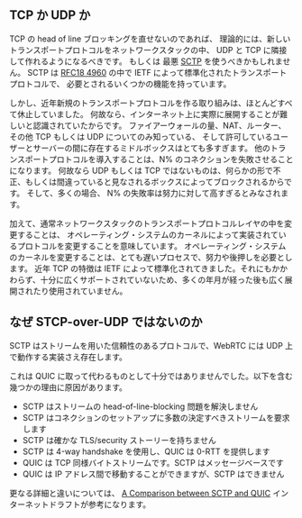 ## TCP か UDP か

TCP の head of line ブロッキングを直せないのであれば、
理論的には、新しいトランスポートプロトコルをネットワークスタックの中、
UDP と TCP に隣接して作れるようになるべきです。
もしくは 最悪 [SCTP](https://en.wikipedia.org/wiki/Stream_Control_Transmission_Protocol) を使うべきかもしれません。
SCTP は [RFC18 4960](https://tools.ietf.org/html/rfc4960) の中で IETF によって標準化されたトランスポートプロトコルで、
必要とされるいくつかの機能を持っています。

しかし、近年新規のトランスポートプロトコルを作る取り組みは、ほとんどすべて休止していました。
何故なら、インターネット上に実際に展開することが難しいと認識されていたからです。
ファイアーウォールの量、NAT、ルーター、その他 TCP もしくは UDP についてのみ知っている、
そして許可しているユーザーとサーバーの間に存在するミドルボックスはとても多すぎます。
他のトランスポートプロトコルを導入することは、N% のコネクションを失敗させることになります。
何故なら UDP もしくは TCP ではないものは、何らかの形で不正、もしくは間違っていると見なされるボックスによってブロックされるからです。
そして、多くの場合、 N% の失敗率は努力に対して高すぎるとみなされます。

加えて、通常ネットワークスタックのトランスポートプロトコルレイヤの中を変更することは、
オペレーティング・システムのカーネルによって実装されているプロトコルを変更することを意味しています。
オペレーティング・システムのカーネルを変更することは、とても遅いプロセスで、努力や後押しを必要とします。
近年 TCP の特徴は IETF によって標準化されてきました。それにもかかわらず、十分に広くサポートされていないため、多くの年月が経った後も広く展開されたり使用されていません。

## なぜ STCP-over-UDP ではないのか
SCTP はストリームを用いた信頼性のあるプロトコルで、WebRTC には UDP 上で動作する実装さえ存在します。

これは QUIC に取って代わるものとして十分ではありませんでした。以下を含む幾つかの理由に原因があります。

 - SCTP はストリームの head-of-line-blocking 問題を解決しません
 - SCTP はコネクションのセットアップに多数の決定すべきストリームを要求します
 - SCTP は確かな TLS/security ストーリーを持ちません
 - SCTP は 4-way handshake を使用し、QUIC は 0-RTT を提供します
 - QUIC は TCP 同様バイトストリームです。SCTP はメッセージベースです
 - QUIC は IP アドレス間で移動することができますが、SCTP はできません

更なる詳細と違いについては、
[A Comparison between SCTP and
QUIC](https://tools.ietf.org/html/draft-joseph-quic-comparison-quic-sctp-00)
 インターネットドラフトが参考になります。
